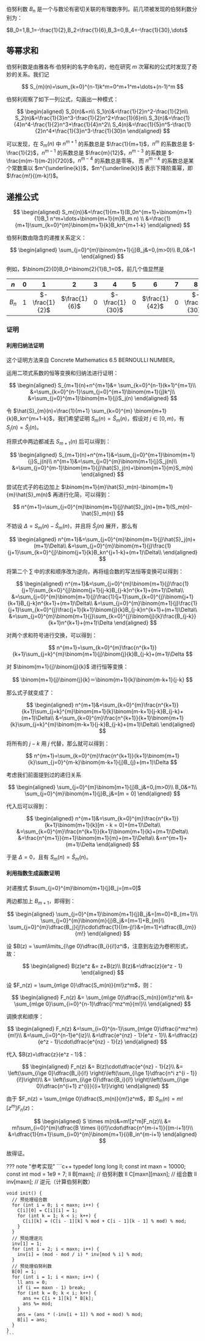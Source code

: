 伯努利数 $B_n$ 是一个与数论有密切关联的有理数序列。前几项被发现的伯努利数分别为：

$B_0=1,B_1=-\frac{1}{2},B_2=\frac{1}{6},B_3=0,B_4=-\frac{1}{30},\dots$

## 等幂求和

伯努利数是由雅各布·伯努利的名字命名的，他在研究 $m$ 次幂和的公式时发现了奇妙的关系。我们记

$$
S_{m}(n)=\sum_{k=0}^{n-1}k^m=0^m+1^m+\dots+(n-1)^m
$$

伯努利观察了如下一列公式，勾画出一种模式：

$$
\begin{aligned}
S_0(n)&=n\\
S_1(n)&=\frac{1}{2}n^2-\frac{1}{2}n\\
S_2(n)&=\frac{1}{3}n^3-\frac{1}{2}n^2+\frac{1}{6}n\\
S_3(n)&=\frac{1}{4}n^4-\frac{1}{2}n^3+\frac{1}{4}n^2\\
S_4(n)&=\frac{1}{5}n^5-\frac{1}{2}n^4+\frac{1}{3}n^3-\frac{1}{30}n
\end{aligned}
$$

可以发现，在 $S_m(n)$ 中 $n^{m+1}$ 的系数总是 $\frac{1}{m+1}$，$n^m$ 的系数总是 $-\frac{1}{2}$，$n^{m-1}$ 的系数总是 $\frac{m}{12}$，$n^{m-3}$ 的系数是 $-\frac{m(m-1)(m-2)}{720}$，$n^{m-4}$ 的系数总是零等。
而 $n^{m-k}$ 的系数总是某个常数乘以 $m^{\underline{k}}$，$m^{\underline{k}}$ 表示下降阶乘幂，即 $\frac{m!}{(m-k)!}$。

## 递推公式

$$
\begin{aligned}
S_m{(n)}&=\frac{1}{m+1}(B_0n^{m+1}+\binom{m+1}{1}B_1 n^m+\dots+\binom{m+1}{m}B_m n) \\
&=\frac{1}{m+1}\sum_{k=0}^{m}\binom{m+1}{k}B_kn^{m+1-k}
\end{aligned}
$$

伯努利数由隐含的递推关系定义：

$$
\begin{aligned}
\sum_{j=0}^{m}\binom{m+1}{j}B_j&=0,(m>0)\\
B_0&=1
\end{aligned}
$$

例如，$\binom{2}{0}B_0+\binom{2}{1}B_1=0$，前几个值显然是

|  $n$  | $0$ |       $1$      |      $2$      | $3$ |       $4$       | $5$ |       $6$      | $7$ |       $8$       | $\dots$ |
| :---: | :-: | :------------: | :-----------: | :-: | :-------------: | :-: | :------------: | :-: | :-------------: | :-----: |
| $B_n$ | $1$ | $-\frac{1}{2}$ | $\frac{1}{6}$ | $0$ | $-\frac{1}{30}$ | $0$ | $\frac{1}{42}$ | $0$ | $-\frac{1}{30}$ | $\dots$ |

### 证明

#### 利用归纳法证明

这个证明方法来自 Concrete Mathematics 6.5 BERNOULLI NUMBER。

运用二项式系数的恒等变换和归纳法进行证明：

$$
\begin{aligned}
S_{m+1}(n)+n^{m+1}&= \sum_{k=0}^{n-1}(k+1)^{m+1}\\
&=\sum_{k=0}^{n-1}\sum_{j=0}^{m+1}\binom{m+1}{j}k^j\\
&=\sum_{j=0}^{m+1}\binom{m+1}{j}S_j(n)
\end{aligned}
$$

令 $\hat{S}_{m}(n)=\frac{1}{m+1} \sum_{k=0}^{m} \binom{m+1}{k}B_kn^{m+1-k}$，我们希望证明 $S_m(n)=\hat{S}_m(n)$，假设对 $j\in[0,m)$，有 $S_j(n)=\hat{S}_j(n)$。

将原式中两边都减去 $S_{m+1}(n)$ 后可以得到：

$$
\begin{aligned}
S_{m+1}(n)+n^{m+1}&=\sum_{j=0}^{m+1}\binom{m+1}{j}S_j(n)\\
n^{m+1}&=\sum_{j=0}^{m}\binom{m+1}{j}S_j(n)\\
&=\sum_{j=0}^{m-1}\binom{m+1}{j}\hat{S}_j(n)+\binom{m+1}{m}S_m(n)
\end{aligned}
$$

尝试在式子的右边加上 $\binom{m+1}{m}\hat{S}_m(n)-\binom{m+1}{m}\hat{S}_m(n)$ 再进行化简，可以得到：

$$
n^{m+1}=\sum_{j=0}^{m}\binom{m+1}{j}\hat{S}_j(n)+(m+1)(S_m(n)-\hat{S}_m(n))
$$

不妨设 $\Delta = S_m(n)-\hat{S}_m(n)$，并且将 $\hat{S}_j(n)$ 展开，那么有

$$
\begin{aligned}
n^{m+1}&=\sum_{j=0}^{m}\binom{m+1}{j}\hat{S}_j(n)+(m+1)\Delta\\
&=\sum_{j=0}^{m}\binom{m+1}{j}\frac{1}{j+1}\sum_{k=0}^{j}\binom{j+1}{k}B_kn^{j+1-k}+(m+1)\Delta\\
\end{aligned}
$$

将第二个 $\sum$ 中的求和顺序改为逆向，再将组合数的写法恒等变换可以得到：

$$
\begin{aligned}
n^{m+1}&=\sum_{j=0}^{m}\binom{m+1}{j}\frac{1}{j+1}\sum_{k=0}^{j}\binom{j+1}{j-k}B_{j-k}n^{k+1}+(m+1)\Delta\\
&=\sum_{j=0}^{m}\binom{m+1}{j}\frac{1}{j+1}\sum_{k=0}^{j}\binom{j+1}{k+1}B_{j-k}n^{k+1}+(m+1)\Delta\\
&=\sum_{j=0}^{m}\binom{m+1}{j}\frac{1}{j+1}\sum_{k=0}^{j}\frac{j+1}{k+1}\binom{j}{k}B_{j-k}n^{k+1}+(m+1)\Delta\\
&=\sum_{j=0}^{m}\binom{m+1}{j}\sum_{k=0}^{j}\binom{j}{k}\frac{B_{j-k}}{k+1}n^{k+1}+(m+1)\Delta
\end{aligned}
$$

对两个求和符号进行交换，可以得到：

$$
n^{m+1}=\sum_{k=0}^{m}\frac{n^{k+1}}{k+1}\sum_{j=k}^{m}\binom{m+1}{j}\binom{j}{k}B_{j-k}+(m+1)\Delta
$$

对 $\binom{m+1}{j}\binom{j}{k}$ 进行恒等变换：

$$
\binom{m+1}{j}\binom{j}{k}＝\binom{m+1}{k}\binom{m-k+1}{j-k}
$$

那么式子就变成了：

$$
\begin{aligned}
n^{m+1}&=\sum_{k=0}^{m}\frac{n^{k+1}}{k+1}\sum_{j=k}^{m}\binom{m+1}{k}\binom{m-k+1}{j-k}B_{j-k}+(m+1)\Delta\\
&=\sum_{k=0}^{m}\frac{n^{k+1}}{k+1}\binom{m+1}{k}\sum_{j=k}^{m}\binom{m-k+1}{j-k}B_{j-k}+(m+1)\Delta\\
\end{aligned}
$$

将所有的 $j-k$ 用 $j$ 代替，那么就可以得到：

$$
n^{m+1}=\sum_{k=0}^{m}\frac{n^{k+1}}{k+1}\binom{m+1}{k}\sum_{j=0}^{m-k}\binom{m-k+1}{j}B_{j}+(m+1)\Delta
$$

考虑我们前面提到过的递归关系

$$
\begin{aligned}
\sum_{j=0}^{m}\binom{m+1}{j}B_j&=0,(m>0)\\
B_0&=1\\
\sum_{j=0}^{m}\binom{m+1}{j}B_j&=[m = 0]
\end{aligned}
$$

代入后可以得到：

$$
\begin{aligned}
n^{m+1}&=\sum_{k=0}^{m}\frac{n^{k+1}}{k+1}\binom{m+1}{k}[m - k = 0]+(m+1)\Delta\\
&=\sum_{k=0}^{m}\frac{n^{k+1}}{k+1}\binom{m+1}{k}+(m+1)\Delta\\
&=\frac{n^{m+1}}{m+1}\binom{m+1}{m}+(m+1)\Delta\\
&=n^{m+1}+(m+1)\Delta
\end{aligned}
$$

于是 $\Delta=0$，且有 $S_m(n)=\hat{S}_m(n)$。

#### 利用指数生成函数证明

对递推式 $\sum_{j=0}^{m}\binom{m+1}{j}B_j=[m=0]$

两边都加上 $B_{m + 1}$，即得到：

$$
\begin{aligned}
\sum_{j=0}^{m+1}\binom{m+1}{j}B_j&=[m=0]+B_{m+1}\\
\sum_{j=0}^{m}\binom{m}{j}B_j&=[m=1]+B_{m}\\
\sum_{j=0}^{m}\dfrac{B_j}{j!}\cdot\dfrac{1}{(m-j)!}&=[m=1]+\dfrac{B_{m}}{m!}
\end{aligned}
$$

设 $B(z) = \sum\limits_{i\ge 0}\dfrac{B_i}{i!}z^i$，注意到左边为卷积形式，故：

$$
\begin{aligned}
B(z)e^z &= z+B(z)\\
B(z)&=\dfrac{z}{e^z - 1}
\end{aligned}
$$

设 $F_n(z) = \sum_{m\ge 0}\dfrac{S_m(n)}{m!}z^m$，则：

$$
\begin{aligned}
F_n(z) &= \sum_{m\ge 0}\dfrac{S_m(n)}{m!}z^m\\
&= \sum_{m\ge 0}\sum_{i=0}^{n-1}\dfrac{i^mz^m}{m!}\\
\end{aligned}
$$

调换求和顺序：

$$
\begin{aligned}
F_n(z) &=\sum_{i=0}^{n-1}\sum_{m\ge 0}\dfrac{i^mz^m}{m!}\\
       &=\sum_{i=0}^{n-1}e^{iz}\\
       &=\dfrac{e^{nz} - 1}{e^z - 1}\\
       &=\dfrac{z}{e^z - 1}\cdot\dfrac{e^{nz} - 1}{z}
\end{aligned}
$$

代入 $B(z)=\dfrac{z}{e^z - 1}$：

$$
\begin{aligned}
F_n(z) &= B(z)\cdot\dfrac{e^{nz} - 1}{z}\\
&= \left(\sum_{i\ge 0}\dfrac{B_i}{i!} \right)\left(\sum_{i\ge 1}\dfrac{n^i z^{i - 1}}{i!}\right)\\
&= \left(\sum_{i\ge 0}\dfrac{B_i}{i!} \right)\left(\sum_{i\ge 0}\dfrac{n^{i+1} z^{i}}{(i+1)!}\right)
\end{aligned}
$$

由于 $F_n(z) = \sum_{m\ge 0}\dfrac{S_m(n)}{m!}z^m$，即 $S_m(n)=m![z^m]F_n(z)$：

$$
\begin{aligned}
S \times m(n)&=m![z^m]F_n(z)\\
             &= m!\sum_{i=0}^{m}\dfrac{B \times i}{i!}\cdot\dfrac{n^{m-i+1}}{(m-i+1)!}\\
             &=\dfrac{1}{m+1}\sum_{i=0}^{m}\binom{m+1}{i}B_in^{m-i+1}
\end{aligned}
$$

故得证。

??? note "参考实现"
    ```c++
    typedef long long ll;
    const int maxn = 10000;
    const int mod = 1e9 + 7;
    ll B[maxn];        // 伯努利数
    ll C[maxn][maxn];  // 组合数
    ll inv[maxn];      // 逆元（计算伯努利数）
    
    void init() {
      // 预处理组合数
      for (int i = 0; i < maxn; i++) {
        C[i][0] = C[i][i] = 1;
        for (int k = 1; k < i; k++) {
          C[i][k] = (C[i - 1][k] % mod + C[i - 1][k - 1] % mod) % mod;
        }
      }
      // 预处理逆元
      inv[1] = 1;
      for (int i = 2; i < maxn; i++) {
        inv[i] = (mod - mod / i) * inv[mod % i] % mod;
      }
      // 预处理伯努利数
      B[0] = 1;
      for (int i = 1; i < maxn; i++) {
        ll ans = 0;
        if (i == maxn - 1) break;
        for (int k = 0; k < i; k++) {
          ans += C[i + 1][k] * B[k];
          ans %= mod;
        }
        ans = (ans * (-inv[i + 1]) % mod + mod) % mod;
        B[i] = ans;
      }
    }
    ```
